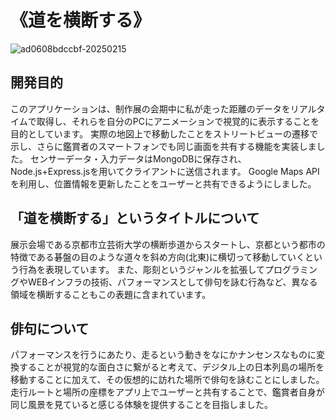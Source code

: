 # 《道を横断する》

![ad0608bdccbf-20250215](https://github.com/user-attachments/assets/59c29203-c1e1-467b-8d92-9e644a907d4c)

## 開発目的

このアプリケーションは、制作展の会期中に私が走った距離のデータをリアルタイムで取得し、それらを自分のPCにアニメーションで視覚的に表示することを目的としています。
実際の地図上で移動したことをストリートビューの遷移で示し、さらに鑑賞者のスマートフォンでも同じ画面を共有する機能を実装しました。
センサーデータ・入力データはMongoDBに保存され、Node.js+Express.jsを用いてクライアントに送信されます。
Google Maps APIを利用し、位置情報を更新したことをユーザーと共有できるようにしました。

## 「道を横断する」というタイトルについて

展示会場である京都市立芸術大学の横断歩道からスタートし、京都という都市の特徴である碁盤の目のような道々を斜め方向(北東)に横切って移動していくという行為を表現しています。
また、彫刻というジャンルを拡張してプログラミングやWEBインフラの技術、パフォーマンスとして俳句を詠む行為など、異なる領域を横断することもこの表題に含まれています。

## 俳句について

パフォーマンスを行うにあたり、走るという動きをなにかナンセンスなものに変換することが視覚的な面白さに繋がると考えて、デジタル上の日本列島の場所を移動することに加えて、その仮想的に訪れた場所で俳句を詠むことにしました。
走行ルートと場所の座標をアプリ上でユーザーと共有することで、鑑賞者自身が同じ風景を見ていると感じる体験を提供することを目指しました。
